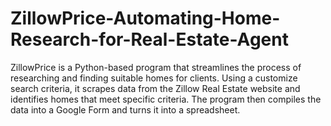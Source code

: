 # ZillowPrice-Automating-Home-Research-for-Real-Estate-Agent
ZillowPrice is a Python-based program that streamlines the process of researching and finding suitable homes for clients. Using a customize search criteria, it scrapes data from the Zillow Real Estate website and identifies homes that meet specific criteria. The program then compiles the data into a Google Form and turns it into a spreadsheet.
